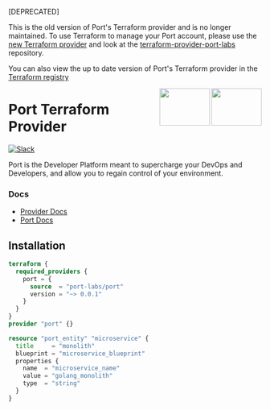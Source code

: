 [DEPRECATED]

This is the old version of Port's Terraform provider and is no longer maintained. To use Terraform to manage your Port account, please use the [new Terraform provider](https://docs.getport.io/build-your-software-catalog/sync-data-to-catalog/iac/terraform/) and look at the [terraform-provider-port-labs](https://github.com/port-labs/terraform-provider-port-labs) repository.

You can also view the up to date version of Port's Terraform provider in the [Terraform registry](https://registry.terraform.io/providers/port-labs/port-labs/latest)

<img align="right" src="https://user-images.githubusercontent.com/8277210/183290078-f38cdfd2-e5da-4562-82e6-f274d0330825.svg#gh-dark-mode-only" width="100" height="74" /> <img align="right" width="100" height="74" src="https://user-images.githubusercontent.com/8277210/183290025-d7b24277-dfb4-4ce1-bece-7fe0ecd5efd4.svg#gh-light-mode-only" />

# Port Terraform Provider

[![Slack](https://img.shields.io/badge/Slack-4A154B?style=for-the-badge&logo=slack&logoColor=white)](https://join.slack.com/t/devex-community/shared_invite/zt-1bmf5621e-GGfuJdMPK2D8UN58qL4E_g)


Port is the Developer Platform meant to supercharge your DevOps and Developers, and allow you to regain control of your environment.

### Docs
* [Provider Docs](https://registry.terraform.io/providers/port-labs/port/latest/docs)
* [Port Docs](https://docs.getport.io/)

## Installation

```terraform
terraform {
  required_providers {
    port = {
      source  = "port-labs/port"
      version = "~> 0.0.1"
    }
  }
}
provider "port" {}

resource "port_entity" "microservice" {
  title     = "monolith"
  blueprint = "microservice_blueprint"
  properties {
    name  = "microservice_name"
    value = "golang_monolith"
    type  = "string"
  }
}
```
